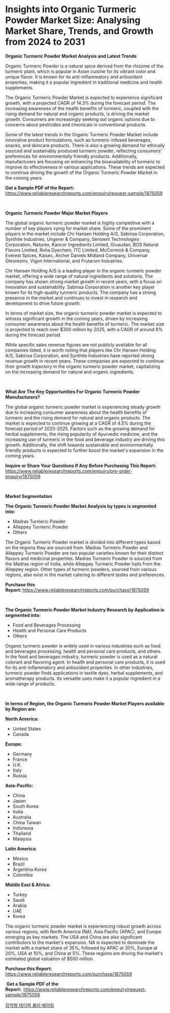 <p><h1>Insights into Organic Turmeric Powder Market Size: Analysing Market Share, Trends, and Growth from 2024 to 2031</h1></p><p><strong>Organic Turmeric Powder Market Analysis and Latest Trends</strong></p>
<p><p>Organic Turmeric Powder is a natural spice derived from the rhizome of the turmeric plant, which is popular in Asian cuisine for its vibrant color and unique flavor. It is known for its anti-inflammatory and antioxidant properties, making it a popular ingredient in traditional medicine and health supplements.</p><p>The Organic Turmeric Powder Market is expected to experience significant growth, with a projected CAGR of 14.3% during the forecast period. The increasing awareness of the health benefits of turmeric, coupled with the rising demand for natural and organic products, is driving the market growth. Consumers are increasingly seeking out organic options due to concerns about pesticides and chemicals in conventional products.</p><p>Some of the latest trends in the Organic Turmeric Powder Market include innovative product formulations, such as turmeric-infused beverages, snacks, and skincare products. There is also a growing demand for ethically sourced and sustainably produced turmeric powder, reflecting consumers' preferences for environmentally friendly products. Additionally, manufacturers are focusing on enhancing the bioavailability of turmeric to improve its effectiveness in various applications. These trends are expected to continue driving the growth of the Organic Turmeric Powder Market in the coming years.</p></p>
<p><strong>Get a Sample PDF of the Report:&nbsp;</strong> <a href="https://www.reliableresearchreports.com/enquiry/request-sample/1875059">https://www.reliableresearchreports.com/enquiry/request-sample/1875059</a></p>
<p>&nbsp;</p>
<p><strong>Organic Turmeric Powder Major Market Players</strong></p>
<p><p>The global organic turmeric powder market is highly competitive with a number of key players vying for market share. Some of the prominent players in the market include Chr Hansen Holding A/S, Sabinsa Corporation, Synthite Industries, Ungerer & Company, Sensient Technologies Corporation, Naturex, Kancor Ingredients Limited, Givaudan, BOS Natural Flavors Limited, Roha Dyechem, ITC Limited, McCormick & Company, Everest Spices, Kalsec, Archer Daniels Midland Company, Universal Oleoresins, Vigon International, and Frutarom Industries.</p><p>Chr Hansen Holding A/S is a leading player in the organic turmeric powder market, offering a wide range of natural ingredients and solutions. The company has shown strong market growth in recent years, with a focus on innovation and sustainability. Sabinsa Corporation is another key player known for its high-quality turmeric products. The company has a strong presence in the market and continues to invest in research and development to drive future growth.</p><p>In terms of market size, the organic turmeric powder market is expected to witness significant growth in the coming years, driven by increasing consumer awareness about the health benefits of turmeric. The market size is projected to reach over $300 million by 2025, with a CAGR of around 8% during the forecast period.</p><p>While specific sales revenue figures are not publicly available for all companies listed, it is worth noting that players like Chr Hansen Holding A/S, Sabinsa Corporation, and Synthite Industries have reported strong revenue growth in recent years. These companies are expected to continue their growth trajectory in the organic turmeric powder market, capitalizing on the increasing demand for natural and organic ingredients.</p></p>
<p>&nbsp;</p>
<p><strong>What Are The Key Opportunities For Organic Turmeric Powder Manufacturers?</strong></p>
<p><p>The global organic turmeric powder market is experiencing steady growth due to increasing consumer awareness about the health benefits of turmeric and the rising demand for natural and organic products. The market is expected to continue growing at a CAGR of 4.5% during the forecast period of 2020-2025. Factors such as the growing demand for herbal supplements, the rising popularity of Ayurvedic medicine, and the increasing use of turmeric in the food and beverage industry are driving this growth. Additionally, the shift towards sustainable and environmentally friendly products is expected to further boost the market's expansion in the coming years.</p></p>
<p><strong>Inquire or Share Your Questions If Any Before Purchasing This Report:</strong> <a href="https://www.reliableresearchreports.com/enquiry/pre-order-enquiry/1875059">https://www.reliableresearchreports.com/enquiry/pre-order-enquiry/1875059</a></p>
<p>&nbsp;</p>
<p><strong>Market Segmentation</strong></p>
<p><strong>The Organic Turmeric Powder Market Analysis by types is segmented into:</strong></p>
<p><ul><li>Madras Turmeric Powder</li><li>Alleppey Turmeric Powder</li><li>Others</li></ul></p>
<p><p>The Organic Turmeric Powder market is divided into different types based on the regions they are sourced from. Madras Turmeric Powder and Alleppey Turmeric Powder are two popular varieties known for their distinct flavors and medicinal properties. Madras Turmeric Powder is sourced from the Madras region of India, while Alleppey Turmeric Powder hails from the Alleppey region. Other types of turmeric powders, sourced from various regions, also exist in the market catering to different tastes and preferences.</p></p>
<p><strong>Purchase this Report:&nbsp;</strong><a href="https://www.reliableresearchreports.com/purchase/1875059">https://www.reliableresearchreports.com/purchase/1875059</a></p>
<p>&nbsp;</p>
<p><strong>The Organic Turmeric Powder Market Industry Research by Application is segmented into:</strong></p>
<p><ul><li>Food and Beverages Processing</li><li>Health and Personal Care Products</li><li>Others</li></ul></p>
<p><p>Organic turmeric powder is widely used in various industries such as food and beverages processing, health and personal care products, and others. In the food and beverages industry, turmeric powder is used as a natural colorant and flavoring agent. In health and personal care products, it is used for its anti-inflammatory and antioxidant properties. In other industries, turmeric powder finds applications in textile dyes, herbal supplements, and aromatherapy products. Its versatile uses make it a popular ingredient in a wide range of products.</p></p>
<p>&nbsp;</p>
<p><strong>In terms of Region, the Organic Turmeric Powder Market Players available by Region are:</strong></p>
<p>
    <p> <strong> North America: </strong>
        <ul>
            <li>United States</li>
            <li>Canada</li>
        </ul>
        </p> 
    <p> <strong> Europe: </strong>
        <ul>
            <li>Germany</li>
            <li>France</li>
            <li>U.K.</li>
            <li>Italy</li>
            <li>Russia</li>
        </ul>
        </p> 
    <p> <strong> Asia-Pacific: </strong>
        <ul>
            <li>China</li>
            <li>Japan</li>
            <li>South Korea</li>
            <li>India</li>
            <li>Australia</li>
            <li>China Taiwan</li>
            <li>Indonesia</li>
            <li>Thailand</li>
            <li>Malaysia</li>
        </ul>
        </p> 
    <p> <strong> Latin America: </strong>
        <ul>
            <li>Mexico</li>
            <li>Brazil</li>
            <li>Argentina Korea</li>
            <li>Colombia</li>
        </ul>
        </p> 
    <p> <strong> Middle East & Africa: </strong>
        <ul>
            <li>Turkey</li>
            <li>Saudi</li>
            <li>Arabia</li>
            <li>UAE</li>
            <li>Korea</li>
        </ul>
    </p>
    </p>
<p><p>The organic turmeric powder market is experiencing robust growth across various regions, with North America (NA), Asia Pacific (APAC), and Europe emerging as key markets. The USA and China are also significant contributors to the market's expansion. NA is expected to dominate the market with a market share of 35%, followed by APAC at 30%, Europe at 20%, USA at 10%, and China at 5%. These regions are driving the market's estimated global valuation of $500 million.</p></p>
<p><strong>Purchase this Report: </strong><a href="https://www.reliableresearchreports.com/purchase/1875059">https://www.reliableresearchreports.com/purchase/1875059</a></p>
<p>&nbsp;<strong>Get a Sample PDF of the Report:&nbsp;&nbsp;</strong><a href="https://www.reliableresearchreports.com/enquiry/request-sample/1875059">https://www.reliableresearchreports.com/enquiry/request-sample/1875059</a></p>
<p><strong></strong></p>
<p><p><a href="https://github.com/laholand/Market-Research-Report-List-2/blob/main/9107119193830.md">장착형 테이퍼 롤러 베어링</a></p></p>